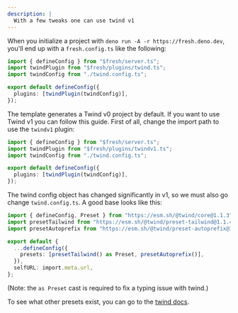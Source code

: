 ```yaml
---
description: |
  With a few tweaks one can use twind v1
---
```


When you initialize a project with `deno run -A -r https://fresh.deno.dev`,
you'll end up with a `fresh.config.ts` like the following:

```ts fresh.config.ts
import { defineConfig } from "$fresh/server.ts";
import twindPlugin from "$fresh/plugins/twind.ts";
import twindConfig from "./twind.config.ts";

export default defineConfig({
  plugins: [twindPlugin(twindConfig)],
});
```

The template generates a Twind v0 project by default. If you want to use Twind
v1 you can follow this guide. First of all, change the import path to use the
`twindv1` plugin:

```ts fresh.config.ts
import { defineConfig } from "$fresh/server.ts";
import twindPlugin from "$fresh/plugins/twindv1.ts";
import twindConfig from "./twind.config.ts";

export default defineConfig({
  plugins: [twindPlugin(twindConfig)],
});
```

The twind config object has changed significantly in v1, so we must also go
change `twind.config.ts`. A good base looks like this:

```ts twind.config.ts
import { defineConfig, Preset } from "https://esm.sh/@twind/core@1.1.3";
import presetTailwind from "https://esm.sh/@twind/preset-tailwind@1.1.4";
import presetAutoprefix from "https://esm.sh/@twind/preset-autoprefix@1.0.7";

export default {
  ...defineConfig({
    presets: [presetTailwind() as Preset, presetAutoprefix()],
  }),
  selfURL: import.meta.url,
};
```

(Note: the `as Preset` cast is required to fix a typing issue with twind.)

To see what other presets exist, you can go to the
[twind docs](https://twind.style/presets).
